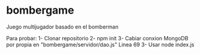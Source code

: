 # bombergame
Juego multijugador basado en el bomberman

Para probar:
  1- Clonar repositorio
  2- npm init
  3- Cabiar conxion MongoDB por propia en "bombergame/servidor/dao.js" Linea 69
  3- Usar node index.js
